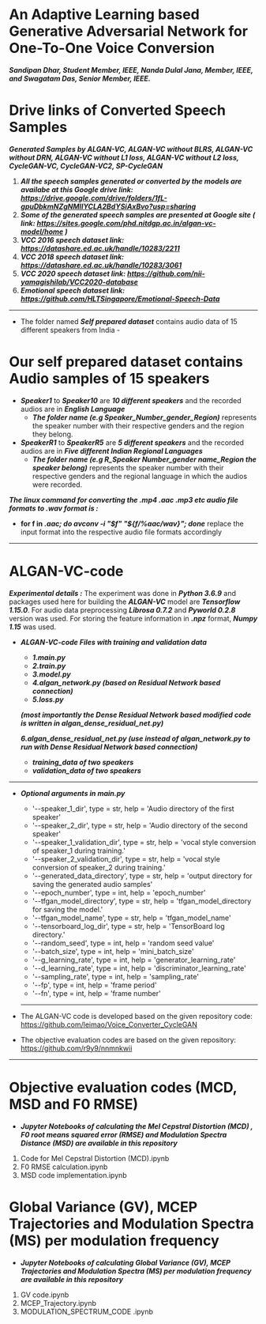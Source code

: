 # An Adaptive Learning based  Generative Adversarial Network for One-To-One Voice Conversion
***Sandipan Dhar, Student  Member,  IEEE, Nanda Dulal Jana, Member, IEEE, and Swagatam Das, Senior Member, IEEE.***


# Drive links of Converted Speech Samples
***Generated Samples by ALGAN-VC, ALGAN-VC without BLRS, ALGAN-VC without DRN, ALGAN-VC without L1 loss,  ALGAN-VC without L2 loss, CycleGAN-VC, CycleGAN-VC2, SP-CycleGAN***
1. ***All the speech samples generated or converted by the models are availabe at this Google drive link: https://drive.google.com/drive/folders/1fL-gpuDbkmNZgNMIIYCLA2BdYSiAxBvo?usp=sharing***
2. ***Some of the generated speech samples are presented at Google site ( link: https://sites.google.com/phd.nitdgp.ac.in/algan-vc-model/home )***
3. ***VCC 2016 speech dataset link: https://datashare.ed.ac.uk/handle/10283/2211***
4. ***VCC 2018 speech dataset link: https://datashare.ed.ac.uk/handle/10283/3061***
4. ***VCC 2020 speech dataset link: https://github.com/nii-yamagishilab/VCC2020-database***
5. ***Emotional speech dataset link: https://github.com/HLTSingapore/Emotional-Speech-Data***
******
- The folder named ***Self prepared dataset*** contains audio data of 15 different speakers from India -
# Our self prepared dataset contains Audio samples of 15 speakers
- ***Speaker1*** to ***Speaker10*** are ***10 different speakers*** and the recorded audios are in ***English Language***
  - ***The folder name (e.g Speaker_Number_gender_Region)*** represents the speaker number with their respective genders and the region they belong.
- ***SpeakerR1*** to ***SpeakerR5*** are ***5 different speakers*** and the recorded audios are in ***Five different Indian Regional Languages***
  - ***The folder name (e.g R_Speaker Number_gender name_Region the speaker belong)*** represents the speaker number with their respective genders and the regional language in which the audios were recorded.

***The linux command for converting the .mp4 .aac .mp3 etc audio file formats to .wav format is :***

- **for f in *.aac; do avconv -i "$f" "${f/%aac/wav}"; done*** replace the input format into the respective audio file formats accordingly 

******
# ALGAN-VC-code 
***Experimental details  :***
The experiment was done in ***Python 3.6.9*** and packages used
here for building the ***ALGAN-VC*** model are ***Tensorflow 1.15.0***. For audio data preprocessing ***Librosa 0.7.2***
and ***Pyworld 0.2.8*** version was used. For storing the feature
information in ***.npz*** format, ***Numpy 1.15*** was used.
- ***ALGAN-VC-code Files with training and validation data*** 
  - ***1.main.py*** 
  - ***2.train.py*** 
  - ***3.model.py*** 
  - ***4.algan_network.py (based on Residual Network based connection)*** 
  - ***5.loss.py*** 
  
   ***(most importantly the Dense Residual Network based modified code is written in algan_dense_residual_net.py)***
   
  ***6.algan_dense_residual_net.py (use instead of algan_network.py to run with Dense Residual Network based connection)***
  - ***training_data of two speakers*** 
  - ***validation_data of two speakers***
  
******
- ***Optional arguments in main.py*** 
  - '--speaker_1_dir', type = str, help = 'Audio directory of the first speaker'
  - '--speaker_2_dir', type = str, help = 'Audio directory of the second speaker'
  - '--speaker_1_validation_dir', type = str, help = 'vocal style conversion of speaker_1  during  training.'
  - '--speaker_2_validation_dir', type = str, help = 'vocal style conversion of speaker_2  during  training.'
  - '--generated_data_directory', type = str, help = 'output directory for saving the generated audio samples'
  - '--epoch_number', type = int, help = 'epoch_number'
  - '--tfgan_model_directory', type = str, help = 'tfgan_model_directory for saving the model.'
  - '--tfgan_model_name', type = str, help = 'tfgan_model_name'
  - '--tensorboard_log_dir', type = str, help = 'TensorBoard log directory.'
  - '--random_seed', type = int, help = 'random seed value'
  - '--batch_size', type = int, help = 'mini_batch_size'
  - '--g_learning_rate', type = int, help = 'generator_learning_rate'
  - '--d_learning_rate', type = int, help = 'discriminator_learning_rate'
  - '--sampling_rate', type = int, help = 'sampling_rate'
  - '--fp', type = int, help = 'frame period'
  - '--fn', type = int, help = 'frame number'
  
  ******

 - The ALGAN-VC code is developed based on the given repository code: https://github.com/leimao/Voice_Converter_CycleGAN
 - The objective evaluation codes are based on the given repository: https://github.com/r9y9/nnmnkwii

******

 # Objective evaluation codes (MCD, MSD and F0 RMSE) 
 - ***Jupyter Notebooks of calculating the Mel Cepstral Distortion (MCD) , F0 root means squared error (RMSE) and Modulation Spectra Distance (MSD) are available in this repository***
1. Code for Mel Cepstral Distortion (MCD).ipynb
2. F0 RMSE calculation.ipynb
3. MSD code implementation.ipynb


# Global Variance (GV), MCEP Trajectories and Modulation Spectra (MS) per modulation frequency

 - ***Jupyter Notebooks of calculating Global Variance (GV), MCEP Trajectories and Modulation Spectra (MS) per modulation frequency are available in this repository***
1. GV code.ipynb
2. MCEP_Trajectory.ipynb
3. MODULATION_SPECTRUM_CODE .ipynb
